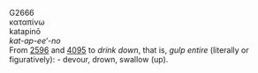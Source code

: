 G2666  
καταπίνω  
katapinō  
*kat-ap-ee‘-no*  
From [2596](g2596) and [4095](g4095) to *drink* *down*, that is, *gulp*
*entire* (literally or figuratively): - devour, drown, swallow (up).  
